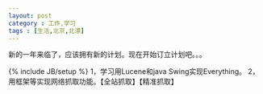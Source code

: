 ```yaml
---
layout: post
category : 工作,学习 
tags : [生活,北京,北漂]
---
```

   
   新的一年来临了，应该拥有新的计划。现在开始订立计划吧。。。 
<!--break-->

{% include JB/setup %}
1，学习用Lucene和java Swing实现Everything。
2，用框架等实现网络抓取功能。【全站抓取】【精准抓取】